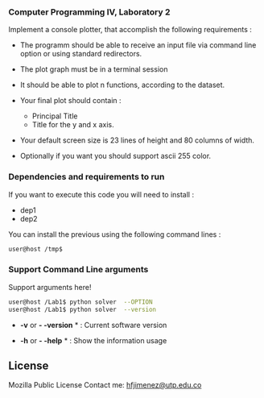 ### Computer Programming IV, Laboratory 2 

Implement a console plotter, that accomplish the following requirements :
*  The programm should be able to receive an input file via command line option or using standard redirectors.

* The plot graph must be in a terminal session 
* It should be able to plot n functions, according to the dataset. 
* Your final plot should contain : 
    - Principal Title 
    - Title for the y and x axis. 
* Your default screen size is 23 lines of height and 80 columns of width.
* Optionally if you want you should support ascii 255 color. 

### **Dependencies and requirements to run**

If you want to execute this code you will need to install :
* dep1 
* dep2 

You can install the previous using the following command lines :

```sh
user@host /tmp$
```

### Support Command Line arguments

Support arguments here!

```sh
user@host /Lab1$ python solver  --OPTION
user@host /Lab1$ python solver  --version
``` 

* **-v**  or  **- -version** *
    : Current  software version

* **-h** or **- -help** *
    : Show the information usage
 
License
---
Mozilla Public License
Contact me: hfjimenez@utp.edu.co
